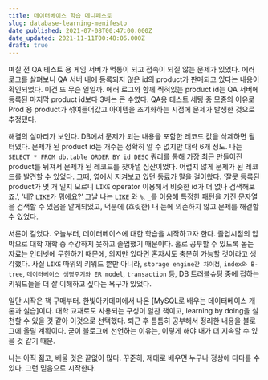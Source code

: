 ```yaml
---
title: 데이터베이스 학습 메니페스토
slug: database-learning-menifesto
date_published: 2021-07-08T00:47:00.000Z
date_updated: 2021-11-11T00:48:06.000Z
draft: true
---
```


며칠 전 QA 테스트 용 게임 서버가 먹통이 되고 접속이 되질 않는 문제가 있었다. 에러 로그를 살펴보니 QA 서버 내에 등록되지 않은 id의 product가 판매되고 있다는 내용이 확인되었다. 이건 또 무슨 일일까. 에러 로그와 함께 찍혀있는 product id는 QA 서버에 등록된 마지막 product id보다 3배는 큰 수였다. QA용 테스트 세팅 중 모종의 이유로 Prod 용 product가 섞여들어갔고 아이템을 초기화하는 시점에 문제가 발생한 것으로 추정됐다.

해결의 실마리가 보인다. DB에서 문제가 되는 내용을 포함한 레코드 값을 삭제하면 될 터였다. 문제가 된 product id는 개수는 정확히 알 수 없지만 대략 6개 정도. 나는 `SELECT * FROM db.table ORDER BY id DESC` 쿼리를 통해 가장 최근 만들어진 product를 뒤져서 문제가 된 레코드를 찾아낼 심산이었다. 어렵지 않게 문제가 된 레코드를 발견할 수 있었다. 그때, 옆에서 지켜보고 있던 동료가 말을 걸어왔다. ‘잘못 등록된 product가 몇 개 일지 모르니 `LIKE` operator 이용해서 비슷한 id가 더 없나 검색해보죠.’, ‘네? `LIKE`가 뭐에요?’ 그날 나는 `LIKE` 와 `%`, `_`를 이용해 특정한 패턴을 가진 문자열을 검색할 수 있음을 알게되었고, 덕분에 (흐릿한) 내 눈에 의존하지 않고 문제를 해결할 수 있었다.

서론이 길었다. 오늘부터, 데이터베이스에 대한 학습을 시작하고자 한다. 졸업시점의 압박으로 대학 재학 중 수강하지 못하고 졸업했기 때문이다. 홀로 공부할 수 있도록 돕는 자료는 인터넷에 무한하기 때문에, 의지만 있다면 혼자서도 충분히 가능할 것이라고 생각했다. 사실 `LIKE` 따위의 키워드 뿐만 아니라, `storage engine간 차이점`, `index와 B-tree`, `데이터베이스 생명주기와 ER model`, `transaction` 등, DB 트러블슈팅 중에 접하는 키워드들을 더 잘 이해하고 싶다는 욕구가 있었다.

일단 시작은 책 구매부터. 한빛아카데미에서 나온 [MySQL로 배우는 데이터베이스 개론과 실습]이다. 대학 교재로도 사용되는 구성이 알찬 책이고, learning by doing을 실천할 수 있을 것 같아 이것으로 선택했다. 퇴근 후 틈틈히 공부해서 정리한 내용을 블로그에 올릴 계획이다. 굳이 블로그에 선언하는 이유는, 이렇게 해야 내가 더 지속할 수 있을 것 같기 때문.

나는 아직 젊고, 배울 것은 끝없이 많다. 꾸준히, 제대로 배우면 누구나 정상에 다다를 수 있다. 그런 믿음으로 시작한다.
